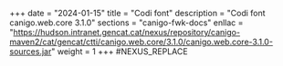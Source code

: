 +++
date        = "2024-01-15"
title       = "Codi font"
description = "Codi font canigo.web.core 3.1.0"
sections    = "canigo-fwk-docs"
enllac		= "https://hudson.intranet.gencat.cat/nexus/repository/canigo-maven2/cat/gencat/ctti/canigo.web.core/3.1.0/canigo.web.core-3.1.0-sources.jar"
weight		= 1
+++
#NEXUS_REPLACE